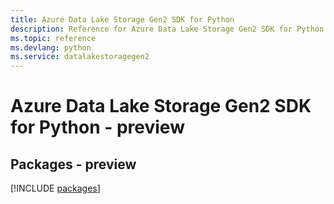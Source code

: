 ```yaml
---
title: Azure Data Lake Storage Gen2 SDK for Python
description: Reference for Azure Data Lake Storage Gen2 SDK for Python
ms.topic: reference
ms.devlang: python
ms.service: datalakestoragegen2
---
```

# Azure Data Lake Storage Gen2 SDK for Python - preview
## Packages - preview
[!INCLUDE [packages](data-lake-storage-gen2-index.md)]

